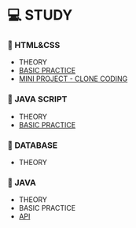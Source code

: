 # 💻 STUDY


### 📄 HTML&CSS
* THEORY
* [BASIC PRACTICE](https://github.com/silverywaves/IT_ACADEMY/tree/8dbbd47b1e3633a645281ec5bf5568bf8f2b7bd8/HTML_CSS/BASIC%20PRACTICE)
* [MINI PROJECT - CLONE CODING](https://github.com/silverywaves/IT_ACADEMY/tree/ff868abeee1fda50d45f12fe141c5a746f211bd0/HTML_CSS/PROJECTS_CLON)


### 📄 JAVA SCRIPT
* THEORY
* [BASIC PRACTICE](https://github.com/silverywaves/IT_ACADEMY/tree/b77c0ec891bb68db8c4891be51fc6f60eab55b9e/JAVA_SCRIPT/%EA%B8%B0%EC%B4%88%EB%AC%B8%EB%B2%95) 


### 📄 DATABASE
* THEORY
  

### 📄 JAVA
* THEORY
* BASIC PRACTICE
* [API](https://docs.oracle.com/javase/8/docs/api/)
